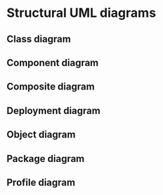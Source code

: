# Structural UML diagrams
## Class diagram
## Component diagram
## Composite diagram
## Deployment diagram
## Object diagram
## Package diagram
## Profile diagram
